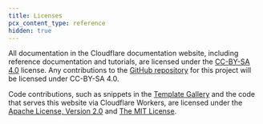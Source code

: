 ```yaml
---
title: Licenses
pcx_content_type: reference
hidden: true
---
```


All documentation in the Cloudflare documentation website, including reference documentation and tutorials, are licensed under the [CC-BY-SA 4.0](https://creativecommons.org/licenses/by-sa/4.0/) license. Any contributions to the [GitHub repository](https://github.com/cloudflare/workers-docs) for this project will be licensed under CC-BY-SA 4.0.

Code contributions, such as snippets in the [Template Gallery](/workers/examples/) and the code that serves this website via Cloudflare Workers, are licensed under the [Apache License, Version 2.0](https://www.apache.org/licenses/LICENSE-2.0) and [The MIT License](https://opensource.org/licenses/MIT).
